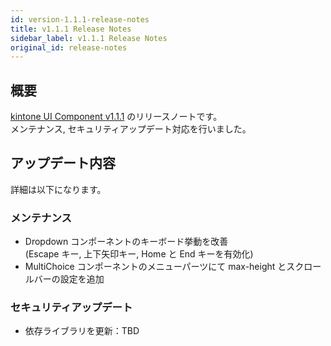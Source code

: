 ```yaml
---
id: version-1.1.1-release-notes
title: v1.1.1 Release Notes
sidebar_label: v1.1.1 Release Notes
original_id: release-notes
---
```


## 概要

[kintone UI Component v1.1.1](https://github.com/kintone-labs/kintone-ui-component/releases/tag/v1.1.1) のリリースノートです。<br>
メンテナンス, セキュリティアップデート対応を行いました。

## アップデート内容

詳細は以下になります。

### メンテナンス
- Dropdown コンポーネントのキーボード挙動を改善<br>
  (Escape キー, 上下矢印キー, Home と End キーを有効化)
- MultiChoice コンポーネントのメニューパーツにて max-height とスクロールバーの設定を追加

### セキュリティアップデート
- 依存ライブラリを更新：TBD
